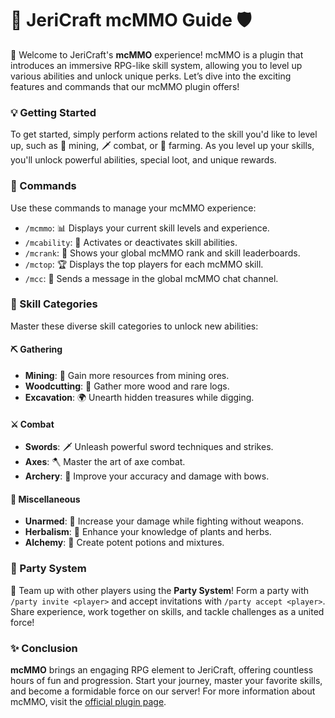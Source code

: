 # 🏹 JeriCraft mcMMO Guide 🛡️

🎉 Welcome to JeriCraft's **mcMMO** experience! mcMMO is a plugin that introduces an immersive RPG-like skill system, allowing you to level up various abilities and unlock unique perks. Let’s dive into the exciting features and commands that our mcMMO plugin offers!

### 💡 Getting Started
To get started, simply perform actions related to the skill you'd like to level up, such as 💎 mining, 🗡️ combat, or 🌱 farming. As you level up your skills, you'll unlock powerful abilities, special loot, and unique rewards.

### 📜 Commands
Use these commands to manage your mcMMO experience:
- `/mcmmo`: 📊 Displays your current skill levels and experience.
- `/mcability`: 🔄 Activates or deactivates skill abilities.
- `/mcrank`: 🥇 Shows your global mcMMO rank and skill leaderboards.
- `/mctop`: 🏆 Displays the top players for each mcMMO skill.
- `/mcc`: 💬 Sends a message in the global mcMMO chat channel.

### 🚀 Skill Categories
Master these diverse skill categories to unlock new abilities:

#### ⛏️ Gathering
- **Mining**: 💎 Gain more resources from mining ores.
- **Woodcutting**: 🌳 Gather more wood and rare logs.
- **Excavation**: 🌍 Unearth hidden treasures while digging.

#### ⚔️ Combat
- **Swords**: 🗡️ Unleash powerful sword techniques and strikes.
- **Axes**: 🪓 Master the art of axe combat.
- **Archery**: 🏹 Improve your accuracy and damage with bows.

#### 🔮 Miscellaneous
- **Unarmed**: 🤜 Increase your damage while fighting without weapons.
- **Herbalism**: 🌿 Enhance your knowledge of plants and herbs.
- **Alchemy**: 🧪 Create potent potions and mixtures.

### 🎉 Party System
🤝 Team up with other players using the **Party System**! Form a party with `/party invite <player>` and accept invitations with `/party accept <player>`. Share experience, work together on skills, and tackle challenges as a united force!

### ✨ Conclusion
**mcMMO** brings an engaging RPG element to JeriCraft, offering countless hours of fun and progression. Start your journey, master your favorite skills, and become a formidable force on our server! For more information about mcMMO, visit the [official plugin page](https://www.spigotmc.org/resources/official-mcmmo-original-author-returns.64348/).
